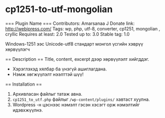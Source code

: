 # cp1251-to-utf-mongolian
=== Plugin Name ===
Contributors: Amarsanaa J
Donate link: http://webipress.com/
Tags: wp, php, utf-8, converter, cp1251, mongolian , cryllic
Requires at least: 2.0
Tested up to: 3.0
Stable tag: 1.0

Windows-1251 ээс Unicode-utf8 стандарт монгол үсгийн хэврүү хөрвүүлэгч

== Description ==
 Title, content, excerpt дээр хөрвүүлэлт хийгддэг.

- Хэрэглэхэд хялбар ба үнэгүй ашиглагдана.
- Нэмж хөгжүүлэлт нээлттэй шүү!



== Installation ==

1. Архивласан файлыг татаж авна.
2. `cp1251_to_utf.php` файлыг  `/wp-content/plugins/` хавтаст хуулна.
3. Wordpress -н цэснээс нэмэлт гэсэн хэсэгт орж нэмэлтийг идэвхжүүлнэ.

